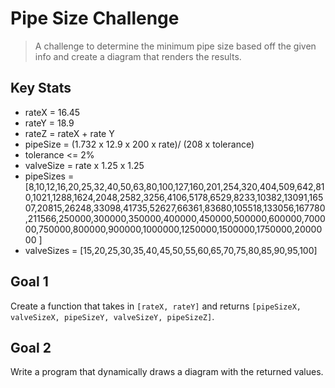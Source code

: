 # Pipe Size Challenge
> A challenge to determine the minimum pipe size based off the given info and create a diagram that renders the results.

## Key Stats
- rateX = 16.45
- rateY = 18.9
- rateZ = rateX + rate Y
- pipeSize = (1.732 x 12.9 x 200 x rate)/ (208 x tolerance)
- tolerance <= 2%
- valveSize = rate x 1.25 x 1.25
- pipeSizes = [8,10,12,16,20,25,32,40,50,63,80,100,127,160,201,254,320,404,509,642,810,1021,1288,1624,2048,2582,3256,4106,5178,6529,8233,10382,13091,16507,20815,26248,33098,41735,52627,66361,83680,105518,133056,167780,211566,250000,300000,350000,400000,450000,500000,600000,700000,750000,800000,900000,1000000,1250000,1500000,1750000,2000000 ]
- valveSizes = [15,20,25,30,35,40,45,50,55,60,65,70,75,80,85,90,95,100]

## Goal 1
Create a function that takes in `[rateX, rateY]` and returns `[pipeSizeX, valveSizeX, pipeSizeY, valveSizeY, pipeSizeZ]`.

## Goal 2
Write a program that dynamically draws a diagram with the returned values.